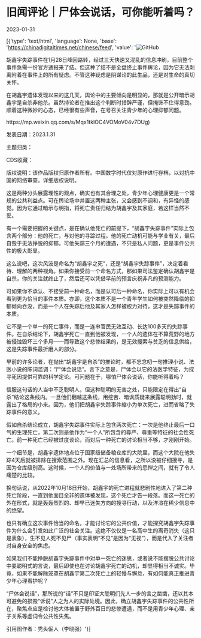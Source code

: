 # 旧闻评论｜尸体会说话，可你能听着吗？

2023-01-31

[{'type': 'text/html', 'language': None, 'base': 'https://chinadigitaltimes.net/chinese/feed', 'value': '![GitHub](https://chinadigitaltimes.net/chinese/files/2023/01/image-1675149762676.png)

胡鑫宇失踪事件在1月28日峰回路转，经过三天快速又混乱的信息冲刷，目前整个事件急需一份官方通报来了结。但这种了结不是全盘终止事件舆论，因为它无法剥离附着在事件上的所有疑虑。不管这种疑虑是阴谋论的此生品，还是对生命的真切关怀。

在胡鑫宇遗体发现以来的这几天，舆论中的主要倾向是明显的，那就是公开暗示胡鑫宇是自杀非他杀。虽然持论者在推出这个判断时措辞严谨，但掩饰不住得意劲。顺着这种微妙的心态，已经很有些声音，在号召关注青少年的心理抑郁问题。



<div class="su-spoiler-title)

标题：尸体会说话，可你能听着吗？

作者：照相的宋师傅

来源：<a href="https://mp.weixin.qq.com/s/Mqx1tkIOC4VOMoV04v7DUg)

发表日期：2023.1.31

主题归类：

CDS收藏：

版权说明：该作品版权归原作者所有。中国数字时代仅对原作进行存档，以对抗中国的网络审查。详细版权说明。





这是两种分头展露理性的观点，确实也有其合理之处，青少年心理健康更是一个常规的公共利益点。可在舆论场中并置这两种主张，又会感到不调和，有异怪的感觉。因为它通过暗示与明指，将死亡责任归结为胡鑫宇及其家庭，若这样当然不妥。

有一个需要把握的关键点，是在确认他死亡的前提下，“胡鑫宇失踪事件”实际上包含两个部分：他的死亡，与对他的寻踪过程。他的死亡动机可能与学业有关，最后自毁于无法挣脱的抑郁。可他失踪三个月的遭遇，不只是私人问题，更是事件公共性的极大彰显。

这么说吧，这次风波是命名为“胡鑫宇之死”，还是“胡鑫宇失踪事件”，决定着看待、理解的两种视角。如果你接受前一个命名方式，那如果司法鉴定确认胡鑫宇是自杀，你的关注就终止了，然后还可以凭借早前的预言庆祝非凡的预测能力。

可如果你不承认、不接受前一种命名，而是认可后一种命名，你实际上可以有机会看到更为恰当的事件本质。亦即，这个本质不是一个青年学生如何被突然降临的抑郁倾向吞没，而是一个人在失踪后他及其家人怎样被权力对待，这才是失踪事件的本质。

它不是一个单一的死亡事件，而是一连串官民无效互动、长达100多天的失踪事件。在自杀结论下，胡鑫宇死亡一直到他被发现，一个人的遗体在不算荒野的地方被侵蚀毁坏三个多月——而导致这个悲惨结果的，是无效搜索与贫乏的信息供给，这是失踪事件最折磨人的部分。

早前的许多论者，在抛出“胡鑫宇是自杀”的推论时，都不忘念叨一句推理小说、法医小说的陈词滥调：“尸体会说话”。言下之意是，尸体会以它的法医学特征，为探寻死因提供可靠的科学定论。可问题在于，哪怕尸体会说话，你能听得着吗？

信服这句话的人当中不乏聪明人，但这种聪明的无害之处，只能限定在得出“自杀”结论这条线内。一旦他们翻越这条线，用挖苦、暗讽质疑来展露聪明劲时，就露出了格局的小来。因为，他们把胡鑫宇失踪事件缩小为单次死亡，进而省略了失踪事件的意义。

假如自杀结论成立，胡鑫宇失踪事件实际上包含两次死亡：一次是他终止最后一口气的生理死亡，第二次则是他作为“一个人”所包含的尊严、尊重等特征的社会性死亡。前一种死亡已经被过度谈论，而对后一种死亡的讨论相当不够，才刚刚开始。

一个细节是，胡鑫宇遗体地点位于国家级储备粮仓库的大院里，而这个大院在他失踪4天后就被排除在搜索范围之外。现在汇总的信息看，之所以没被仔细搜寻，是因为仓库级别高。这时候，一个人的价值与一处场所带来的忌惮之间，就有了令人痛楚的比较。

换句话说，从2022年10月18日开始，胡鑫宇的死亡进程就悲剧性地进入了第二种死亡阶段，一直到他面目全非的遗体被发现，这个死亡才告一段落。而这一死亡的外在形式，就是轰轰烈烈的、却早已迷失方向的搜寻行动，以及洋溢在稀少信息中的绝望。

也只有确立这次事件恰当的命名，才能讨论它的公共价值，才能探究胡鑫宇失踪事件为什么会引发如此广泛的社会关注。这绝不仅仅是一名高中生的离奇消失（这只是表象），生不见人死不见尸（事实表明“不见”是因为“无视”），而是代入了关注者对自身安全的焦虑。

如果我们不能挣脱胡鑫宇失踪事件中对单一死亡的迷思，或者说不能摆脱公共讨论中耍聪明式的言说，最后即使也在讨论胡鑫宇死亡的动机，却显得相当不诚实。毕竟，如果不能解除笼罩在胡鑫宇第二次死亡上的轻慢与懈怠，有如何能真正推进青少年心理看护呢？

“尸体会说话”，那所说的“话”不只是印证大聪明们先人一步的言之凿凿，还以其本可避免的损毁“诉说”人之为人的实际处境。因此，确立胡鑫宇失踪事件的公共性所在，聚焦点应是检讨他大体被置于野外百日的悲惨遭遇，而不是用青少年心理、亲子关系等虚词令公共性失焦。

引用图作者：秃头倔人（李晓强）'}]